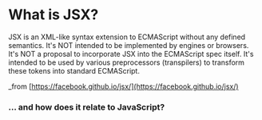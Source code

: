 
# What is JSX?
JSX is an XML-like syntax extension to ECMAScript without any defined semantics. It's NOT intended to be implemented by engines or browsers. It's NOT a proposal to incorporate JSX into the ECMAScript spec itself. It's intended to be used by various preprocessors (transpilers) to transform these tokens into standard ECMAScript.

_from [https://facebook.github.io/jsx/](https://facebook.github.io/jsx/)

### ... and how does it relate to JavaScript?